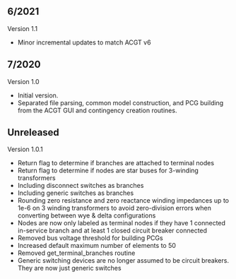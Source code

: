 6/2021
-----------
Version 1.1
* Minor incremental updates to match ACGT v6

7/2020
-----------
Version 1.0
* Initial version.
* Separated file parsing, common model construction, and PCG building from the ACGT GUI and contingency creation routines.

Unreleased
-----------
Version 1.0.1
* Return flag to determine if branches are attached to terminal nodes
* Return flag to determine if nodes are star buses for 3-winding transformers
* Including disconnect switches as branches
* Including generic switches as branches
* Rounding zero resistance and zero reactance winding impedances up to 1e-6 on 3 winding transformers to avoid zero-division errors when converting between wye & delta configurations
* Nodes are now only labeled as terminal nodes if they have 1 connected in-service branch and at least 1 closed circuit breaker connected 
* Removed bus voltage threshold for building PCGs
* Increased default maximum number of elements to 50
* Removed get_terminal_branches routine
* Generic switching devices are no longer assumed to be circuit breakers. They are now just generic switches



